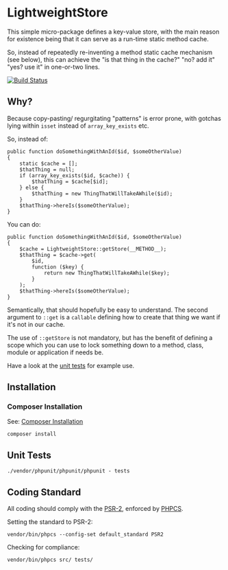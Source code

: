 LightweightStore
================

This simple micro-package defines a key-value store, with the main reason for existence being that it can serve as a run-time static method cache.

So, instead of repeatedly re-inventing a method static cache mechanism (see below), this can achieve the "is that thing in the cache?" "no? add it" "yes? use it" in one-or-two lines.

[![Build Status](https://travis-ci.org/oconnedk/LightweightStore.svg?branch=master)](https://travis-ci.org/oconnedk/LightweightStore)

Why?
----

Because copy-pasting/ regurgitating "patterns" is error prone, with gotchas lying within `isset` instead of `array_key_exists` etc.

So, instead of:

    public function doSomethingWithAnId($id, $someOtherValue)
    {
        static $cache = [];
        $thatThing = null;
        if (array_key_exists($id, $cache)) {
            $thatThing = $cache[$id];
        } else {
            $thatThing = new ThingThatWillTakeAWhile($id);
        }
        $thatThing->hereIs($someOtherValue);
    }

You can do:

    public function doSomethingWithAnId($id, $someOtherValue)
    {
        $cache = LightweightStore::getStore(__METHOD__);
        $thatThing = $cache->get(
            $id,
            function ($key) {
                return new ThingThatWillTakeAWhile($key);
            }
        );
        $thatThing->hereIs($someOtherValue);
    }

Semantically, that should hopefully be easy to understand. The second argument to `::get` is a `callable` defining how to create that thing we want if it's not in our cache.

The use of `::getStore` is not mandatory, but has the benefit of defining a scope which you can use to lock something down to a method, class, module or application if needs be.

Have a look at the [unit tests](/tests/agutils/LightweightStoreTest.php) for example use.

Installation
-------------

### Composer Installation

See: [Composer Installation](https://getcomposer.org/download/)

    composer install

Unit Tests
----------

    ./vendor/phpunit/phpunit/phpunit - tests


Coding Standard
---------------

All coding should comply with the [PSR-2](https://github.com/php-fig/fig-standards/blob/master/accepted/PSR-2-coding-style-guide.md), enforced by [PHPCS](https://github.com/squizlabs/PHP_CodeSniffer).

Setting the standard to PSR-2:

    vendor/bin/phpcs --config-set default_standard PSR2

Checking for compliance:

    vendor/bin/phpcs src/ tests/



